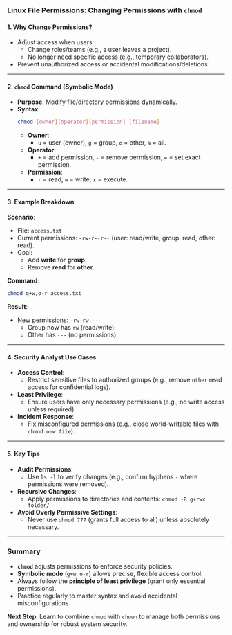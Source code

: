 ### **Linux File Permissions: Changing Permissions with `chmod`**  

#### **1. Why Change Permissions?**  
- Adjust access when users:  
  - Change roles/teams (e.g., a user leaves a project).  
  - No longer need specific access (e.g., temporary collaborators).  
- Prevent unauthorized access or accidental modifications/deletions.  

---

#### **2. `chmod` Command (Symbolic Mode)**  
- **Purpose**: Modify file/directory permissions dynamically.  
- **Syntax**:  
  ```bash
  chmod [owner][operator][permission] [filename]
  ```  
  - **Owner**:  
    - `u` = user (owner), `g` = group, `o` = other, `a` = all.  
  - **Operator**:  
    - `+` = add permission, `-` = remove permission, `=` = set exact permission.  
  - **Permission**:  
    - `r` = read, `w` = write, `x` = execute.  

---

#### **3. Example Breakdown**  
**Scenario**:  
- File: `access.txt`  
- Current permissions: `-rw-r--r--` (user: read/write, group: read, other: read).  
- Goal:  
  - Add **write** for **group**.  
  - Remove **read** for **other**.  

**Command**:  
```bash
chmod g+w,o-r access.txt
```  
**Result**:  
- New permissions: `-rw-rw----`  
  - Group now has `rw` (read/write).  
  - Other has `---` (no permissions).  

---

#### **4. Security Analyst Use Cases**  
- **Access Control**:  
  - Restrict sensitive files to authorized groups (e.g., remove `other` read access for confidential logs).  
- **Least Privilege**:  
  - Ensure users have only necessary permissions (e.g., no write access unless required).  
- **Incident Response**:  
  - Fix misconfigured permissions (e.g., close world-writable files with `chmod o-w file`).  

---

#### **5. Key Tips**  
- **Audit Permissions**:  
  - Use `ls -l` to verify changes (e.g., confirm hyphens `-` where permissions were removed).  
- **Recursive Changes**:  
  - Apply permissions to directories and contents: `chmod -R g+rwx folder/`  
- **Avoid Overly Permissive Settings**:  
  - Never use `chmod 777` (grants full access to all) unless absolutely necessary.  

---

### **Summary**  
- **`chmod`** adjusts permissions to enforce security policies.  
- **Symbolic mode** (`g+w`, `o-r`) allows precise, flexible access control.  
- Always follow the **principle of least privilege** (grant only essential permissions).  
- Practice regularly to master syntax and avoid accidental misconfigurations.  

**Next Step**: Learn to combine `chmod` with `chown` to manage both permissions and ownership for robust system security.